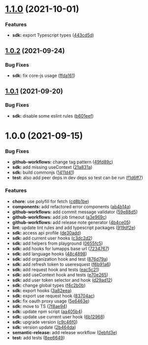 # [1.1.0](https://github.com/lumapps/lumapps-sdk-js/compare/v1.0.2...v1.1.0) (2021-10-01)


### Features

* **sdk:** export Typescript types ([443cd5d](https://github.com/lumapps/lumapps-sdk-js/commit/443cd5daa6fc3ecfd94ebb992660155601196fcd))

## [1.0.2](https://github.com/lumapps/lumapps-sdk-js/compare/v1.0.1...v1.0.2) (2021-09-24)


### Bug Fixes

* **sdk:** fix core-js usage ([ffda161](https://github.com/lumapps/lumapps-sdk-js/commit/ffda1617f714089a009434361ff965fd6d13ebbc))

## [1.0.1](https://github.com/lumapps/lumapps-sdk-js/compare/v1.0.0...v1.0.1) (2021-09-20)


### Bug Fixes

* **sdk:** disable some eslint rules ([b601eef](https://github.com/lumapps/lumapps-sdk-js/commit/b601eef56f7352e111b4ee985cb2492a2c4114e2))

# 1.0.0 (2021-09-15)


### Bug Fixes

* **github-workflows:** change tag pattern ([49fd89c](https://github.com/lumapps/lumapps-sdk-js/commit/49fd89cd06f49b8bafdcd2c3a3b4986db1db27a5))
* **sdk:** add missing useContext ([21a831a](https://github.com/lumapps/lumapps-sdk-js/commit/21a831a23cbf30846068978137f23831cd90bfdd))
* **sdk:** build commonjs ([1411d41](https://github.com/lumapps/lumapps-sdk-js/commit/1411d416d0a994e7767f95b0c5f8926e52bf6779))
* **test:** also add peer deps in dev deps so test can be run ([f1d6ff7](https://github.com/lumapps/lumapps-sdk-js/commit/f1d6ff777afa86034e3493c02d7c470f7a57583f))


### Features

* **chore:** use polyfill for fetch ([cd8b1be](https://github.com/lumapps/lumapps-sdk-js/commit/cd8b1be15f74547bf98134fb9d94294491b34658))
* **components:** add refactored error components ([ab4b14a](https://github.com/lumapps/lumapps-sdk-js/commit/ab4b14afdb9bcdfbfc1ede48667f2ae916bb9d7d))
* **github-workflows:** add commit message validator ([59e88d5](https://github.com/lumapps/lumapps-sdk-js/commit/59e88d5054437a708d1d22c0795162b49ee84836))
* **github-workflows:** add job timeout ([a3e969c](https://github.com/lumapps/lumapps-sdk-js/commit/a3e969cabfb2b26d7708274c3c97b27548d5584a))
* **github-workflows:** add release note generator ([4b4ce05](https://github.com/lumapps/lumapps-sdk-js/commit/4b4ce05aa0c8b35a22d7e9eda9751f672150190c))
* **lint:** update lint rules and add typescript packages ([919df2e](https://github.com/lumapps/lumapps-sdk-js/commit/919df2e2584206ac85e6a9b1528cd8b6b2473a14))
* **sdk:** access api profile ([de30add](https://github.com/lumapps/lumapps-sdk-js/commit/de30addaa542fbd26f1e352b5c22cc62a98ab2ab))
* **sdk:** add current user hooks ([c3dc2d2](https://github.com/lumapps/lumapps-sdk-js/commit/c3dc2d247b733299fdd9d0beb8f0ffbb292533dc))
* **sdk:** add helpers from playground ([0655fc5](https://github.com/lumapps/lumapps-sdk-js/commit/0655fc59d3d522880f39f030e1615d54ea974a9e))
* **sdk:** add hooks for lumapps base url ([7234767](https://github.com/lumapps/lumapps-sdk-js/commit/72347679a1820211a17707b5209781e46c3ff294))
* **sdk:** add language hooks ([48c4898](https://github.com/lumapps/lumapps-sdk-js/commit/48c48984601a39e9ce13cb418e57bb0f4489a2fe))
* **sdk:** add organization hook and test ([876d79a](https://github.com/lumapps/lumapps-sdk-js/commit/876d79a5f5e65079de9fdff959baa93fc5575b48))
* **sdk:** add refresh token to useresquest ([f6b91a6](https://github.com/lumapps/lumapps-sdk-js/commit/f6b91a6208947a49a5fbad3ef66a35a2511a1a68))
* **sdk:** add request hook and tests ([eac5c21](https://github.com/lumapps/lumapps-sdk-js/commit/eac5c216663fa0198e2c8b127b0f784c4082327a))
* **sdk:** add useContext hook and tests ([e70e265](https://github.com/lumapps/lumapps-sdk-js/commit/e70e26583298179b1fc6962ff2c198aa1d5d2355))
* **sdk:** add user token selector and hook ([d29ad12](https://github.com/lumapps/lumapps-sdk-js/commit/d29ad12a7bf8e662d52d83b4ee441f84022886cc))
* **sdk:** change global types ([f4c2b0b](https://github.com/lumapps/lumapps-sdk-js/commit/f4c2b0b330c382a51b1443c78b49f1ffae0a8c54))
* **sdk:** export hooks ([3a82eea](https://github.com/lumapps/lumapps-sdk-js/commit/3a82eeae7ef4c3d498ab31d1e3e48f3a1016a954))
* **sdk:** export use request hook ([83704ac](https://github.com/lumapps/lumapps-sdk-js/commit/83704aca74abaa638f9fdb1e590dc09dced5f43e))
* **sdk:** fix oauth proxy usage ([5e6463e](https://github.com/lumapps/lumapps-sdk-js/commit/5e6463ed39c558d08fa9085c44b88e385aed3b23))
* **sdk:** move to TS ([7f8ae94](https://github.com/lumapps/lumapps-sdk-js/commit/7f8ae94d5c9699c2901669172efaea27d194fc59))
* **sdk:** update npm script ([aa405b4](https://github.com/lumapps/lumapps-sdk-js/commit/aa405b408ef836863b3bbe3e176c36f27be7b730))
* **sdk:** update use current user hook ([6b12968](https://github.com/lumapps/lumapps-sdk-js/commit/6b129684acb508ffcfed9ce2537baf925d899023))
* **sdk:** upgrade version ([c9c46f0](https://github.com/lumapps/lumapps-sdk-js/commit/c9c46f0a7b3d4aee7d39ce28a1cb11b546953e0f))
* **sdk:** version update ([2b464da](https://github.com/lumapps/lumapps-sdk-js/commit/2b464da0360c2e1bfa303c4337992629c4b67142))
* **semantic-release:** add release workflow ([0ebfd3e](https://github.com/lumapps/lumapps-sdk-js/commit/0ebfd3e6144c1c2c92e8c90febf4d4ecc9feb41f))
* **test:** add tests ([8ee6649](https://github.com/lumapps/lumapps-sdk-js/commit/8ee66494fab8a5dab87d9dc3cebd8e90e983be30))
